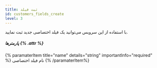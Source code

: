 ```yaml
---
title: ثبت فیلد 
id: customers_fields_create
level: 3
---
```


با استفاده از این سرویس می‌توانید یک فیلد اختصاصی جدید ثبت نمایید.

##### پارمترها {% .attr %}

{% paramaterItem title="name" details="string" importantInfo="required" %}
نام فیلد اختصاصی
{% /paramaterItem%}
